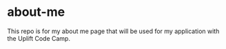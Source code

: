 # about-me

This repo is for my about me page that will be used for my application with the Uplift Code Camp.